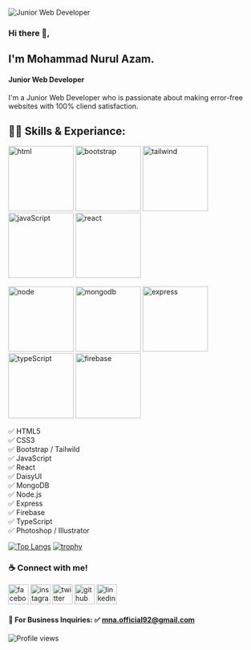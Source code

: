 ![Junior Web Developer](https://pbs.twimg.com/profile_banners/1151725144018051072/1647086096)

### Hi there 👋,
## I'm Mohammad Nurul Azam.
#### Junior Web Developer
I'm a Junior Web Developer who is passionate about making error-free websites with 100% cliend satisfaction.

## 👨‍💻 Skills & Experiance: 

<img src='https://i.ibb.co/CzCBpTH/Html.png' alt='html' height='130'> <img src='https://i.ibb.co/nQWTQj0/Bootstrap.png' alt='bootstrap' height='130'> <img src='https://i.ibb.co/bNk65q4/Tailwind.png' alt='tailwind' height='130'> <img src='https://i.ibb.co/v1TJvsQ/java-Script.png' alt='javaScript' height='130'> <img src='https://i.ibb.co/r35WXpY/React.png' alt='react' height='130'> 

<img src='https://i.ibb.co/25kVJ89/Node-js.png' alt='node' height='130'> <img src='https://i.ibb.co/g7bXq1g/Mongo.png' alt='mongodb' height='130'> <img src='https://i.ibb.co/GcyBL8L/Express.png' alt='express' height='130'> <img src='https://i.ibb.co/gjW6BLK/Type-Script.png' alt='typeScript' height='130'> <img src='https://felgo.com/doc/images/logo-firebase.png' alt='firebase' height='130'>

✅ HTML5 <br> 
✅ CSS3 <br>
✅ Bootstrap / Tailwild <br>
✅ JavaScript <br>
✅ React <br> 
✅ DaisyUI <br>
✅ MongoDB <br>
✅ Node.js <br>
✅ Express <br>
✅ Firebase <br>
✅ TypeScript <br>
✅ Photoshop / Illustrator <br>

[![Top Langs](https://github-readme-stats.vercel.app/api/top-langs/?username=mnaofficialbd)](https://github.com/anuraghazra/github-readme-stats)
[![trophy](https://github-profile-trophy.vercel.app/?username=mnaofficialbd)](https://github.com/ryo-ma/github-profile-trophy)
### ☕ Connect with me!
[<img src='https://camo.githubusercontent.com/2d1ffa69dd491ebeca01b2098cf8233dd09950ff5895abccd5b455ca442abc59/68747470733a2f2f696d672e736869656c64732e696f2f62616467652f46616365626f6f6b2d3138373746323f7374796c653d666f722d7468652d6261646765266c6f676f3d66616365626f6f6b266c6f676f436f6c6f723d7768697465' alt='facebook' height='40'>](https://www.facebook.com/mnaofficialbd)  [<img src='https://camo.githubusercontent.com/b3d4671768bd0f9b6c8f410a25a96e0c5a4d135208d8910461e986f97e7985ab/68747470733a2f2f696d672e736869656c64732e696f2f62616467652f496e7374616772616d2d4534343035463f7374796c653d666f722d7468652d6261646765266c6f676f3d696e7374616772616d266c6f676f436f6c6f723d7768697465' alt='instagram' height='40'>](https://www.instagram.com/mnaofficialbd/)  [<img src='https://camo.githubusercontent.com/5d03c86f6a75f7cbe80d135d9162fbf6dc46a31253cf30a8e9bb8279b4d574d3/68747470733a2f2f696d672e736869656c64732e696f2f62616467652f547769747465722d3144413146323f7374796c653d666f722d7468652d6261646765266c6f676f3d74776974746572266c6f676f436f6c6f723d7768697465' alt='twitter' height='40'>](https://twitter.com/mnaofficialbd)  [<img src='https://camo.githubusercontent.com/bd2bd127c104ba5c98bb12c70801b075aee1f040009089510f69554300e7ff41/68747470733a2f2f696d672e736869656c64732e696f2f62616467652f4769742d4630353033323f7374796c653d666f722d7468652d6261646765266c6f676f3d676974266c6f676f436f6c6f723d7768697465' alt='github' height='40'>](https://github.com/mnaofficialbd)
[<img src='https://camo.githubusercontent.com/a80d00f23720d0bc9f55481cfcd77ab79e141606829cf16ec43f8cacc7741e46/68747470733a2f2f696d672e736869656c64732e696f2f62616467652f4c696e6b6564496e2d3030373742353f7374796c653d666f722d7468652d6261646765266c6f676f3d6c696e6b6564696e266c6f676f436f6c6f723d7768697465' alt='linkedin' height='40'>](https://www.linkedin.com/in/mnaofficialbd/) 

#### 📧 For Business Inquiries: ✅ mna.official92@gmail.com
![Profile views](https://gpvc.arturio.dev/mnaofficialbd)  
